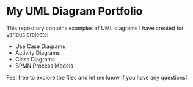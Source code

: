 # My UML Diagram Portfolio
This repository contains examples of UML diagrams I have created for various projects:
- Use Case Diagrams
- Activity Diagrams
- Class Diagrams
- BPMN Process Models

Feel free to explore the files and let me know if you have any questions!

